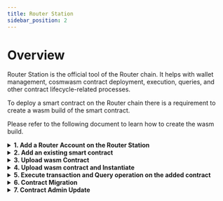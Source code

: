 ```yaml
---
title: Router Station
sidebar_position: 2
---
```


# Overview

Router Station is the official tool of the Router chain. It helps with wallet management, cosmwasm contract deployment, execution, queries, and other contract lifecycle-related processes.

To deploy a smart contract on the Router chain there is a requirement to create a wasm build of the smart contract. 

Please refer to the following document to learn how to create the wasm build.

<details>
<summary><b>1. Add a Router Account on the Router Station</b></summary>

To use the Router Station UI for any operation related to the contract life-cycle process( except the contract read query), you need to have at least one account added in the Router Station. To add an account in the Router Station, you need to follow the below mentioned steps or you can also follow the video. 

- Click on the “Add Account” button
- In the pop-up, fill the “Label” & “Mnemonic” text areas. You can also click on the refresh button to get a new Mnemonic.
- Now, click on the “Add” button. and your account is added to the Router Station.
- You can follow the same process for multiple accounts here.

<center>
<video width="640" height="357.33" controls>
  <source src={require('./videos/add_account.mpg').default} type="video/mp4">
  </source>
</video>
</center>

<!-- [add_account.gif](../../src/images/add-account.gif) -->

</details>

<details>
<summary><b>2. Add an existing smart contract</b></summary>

You can add an existing cosmwasm contract in the Router Station. To add an existing contract address, you need to click on the “+Add contract” button.  A pop-up shows up. The router contract address can be added in the Import contract text field and can be imported for further action.

<center><img src={require('../../../src/images/add-existing-contract.png').default} alt="Add an existing contract" style={{width: 640, marginBottom: 12}}/></center>


</details>

<details>
<summary><b>3. Upload wasm Contract</b></summary>

The Router chain is a cosmos chain. To deploy a smart contract first, you need to upload the contract’s wasm file on the chain. On Router Station to upload a wasm file, you need to follow the below mentioned steps or you can also follow the video. 

- Click on the “+Add Contract” button. It will open up one pop-up.
- Here, you need to select the wasm file.
- Then click on the “Upload Only” button.

<center>
<video width="640" height="357.33" controls>
  <source src={require('./videos/upload.mp4').default} type="video/mp4">
  </source>
</video>
</center>

Once the upload button is clicked an <code>Uploading Contract</code> toast msg can be seen, which signifies that the contract upload is happening in the background.

After the successful transaction, a success toast message can be seen with the <code>Uploaded code Id</code> to the right. 

</details>

<details>
<summary><b>4. Upload wasm contract and Instantiate</b></summary>

In Router Chain, you can create a new contract by instantiating a deployed code id. If you don’t have a deployed code id preset then you can deploy and instantiate the contract otherwise instantiate the contract by using the existing deployed code id.

You provide both functionalities on the Router Station. 

To deploy and instantiate a smart contract first, you need to follow the below mentioned steps or you can also follow the video. 

- Click on the “+Add Contract” button. It will open up one pop-up.
- First, you need to select the “From file” radio button.
- You need to fill the “Label” text box and instantiate the message.
- The admin field is optional. If it is empty our admin will be null and that makes the contract immutable.
- Here, you also need to select the wasm file.
- Then click on the “Upload and Instantiate” button.


<center>
<video width="640" height="357.33" controls>
  <source src={require('./videos/new_contract.mp4').default} type="video/mp4">
  </source>
</video>
</center>

<!-- [new_contract.mp4](https://s3-us-west-2.amazonaws.com/secure.notion-static.com/8124b3c5-c2e1-4e56-9d70-a9e7e7c9e04d/new_contract.mp4) -->

Once the upload and instantiate button is clicked upon, an <code>Uploading Contract</code> toast message can be seen. This signifies that the uploading of the contract is happening in the background.

Right after uploading is successful, the uploaded contract’s code id and instantiating contract toast msg can be seen. This signifies that the instantiation of the contract is happening in the background. 

After successful instantiation of the contract, a success toast with the instantiated contract address can be seen, in it to the right and that particular contract added on to the left side under the Contracts section can be seen.

</details>

<details>
<summary><b>5. Execute transaction  and Query operation on the added contract</b></summary>

A cosmwasm contract has multiple execute or query messages. The execute message can read and write the contract states, but the query messages can only read contract storage. That is why to perform execute messages you need to have a user account, but not for the query messages.

In the Router station, you need to select one contract on which you want to perform the operation. Then you can write down the JSON query in the text section as shown in the video. Now, according to the query type you can hit either the “Execute” or the “query” button.  The output will be shown in the right section of the query. 
Please check out the video, In this video, you performed the message execution and query for the Counter contract. link?

<center>
<video width="640" height="357.33" controls>
  <source src={require('./videos/messages.mp4').default} type="video/mp4">
  </source>
</video>
</center>

<!-- [messages.mp4](https://s3-us-west-2.amazonaws.com/secure.notion-static.com/5c3c2ea3-b7c2-4d94-98ce-44569b66639e/messages.mp4) -->

</details>

<details>
<summary><b>6. Contract Migration</b></summary>

Cosmwasm contracts can be upgraded. To upgrade a cosmwasm smart contract, you need to satisfy two conditions. The contract should support migration and its admin address should not be null. To migrate the contract, you need to follow the below mentioned steps or you can also follow the video. 

- Select the contract that needs to be migrated.
- Click on the “Migrate Contract” button. It will open one pop-up.
- Provide the new code id and the “migration message”.
- Now, Click on the “migrate” button. It will submit the migration message on the chain.

Upon, the successful transaction you will able to see the updated code id in the contract info section.

<center>
<video width="640" height="357.33" controls>
  <source src={require('./videos/migration.mp4').default} type="video/mp4">
  </source>
</video>
</center>

</details>

<details>
<summary><b>7. Contract Admin Update</b></summary>

Cosmwasm contracts have an admin address. It is provided at the time of instantiation of the contract. It decides the contract’s immutability. If it is null, the contact is immutable. 

To update the contract’s admin address, you need to follow the below mentioned steps or you can also follow the video. 

- Select the contract that needs to be updated.
- Click on the “Update Admin” button. It will open one pop-up.
- Provide the new admin address or leave it empty( if you want to set the admin address to null).
- Now, Click on the “update” button. It will submit the update admin message on the chain.

<center>
<video width="640" height="357.33" controls>
  <source src={require('./videos/update_admin.mp4').default} type="video/mp4">
  </source>
</video>
</center>

Upon, the successful transaction you will able to see the updated admin address in the contract info section.

</details>